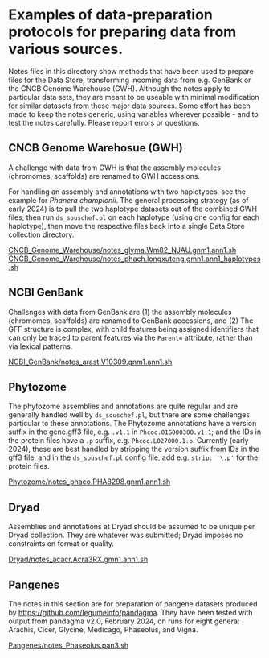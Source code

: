 # Examples of data-preparation protocols for preparing data from various sources.
Notes files in this directory show methods that have been used to prepare files for the Data Store,
transforming incoming data from e.g. GenBank or the CNCB Genome Warehouse (GWH).
Although the notes apply to particular data sets, they are meant to be useable with minimal modification
for similar datasets from these major data sources. Some effort has been made to keep the
notes generic, using variables wherever possible - and to test the notes carefully. Please report errors or questions.

## CNCB Genome Warehosue (GWH)

A challenge with data from GWH is that the assembly molecules (chromomes, scaffolds) are renamed to GWH accessions.

For handling an assembly and annotations with two haplotypes, see the example for <i>Phanera championii</i>. The general
processing strategy (as of early 2024) is to pull the two haplotype datasets out of the combined GWH files, 
then run `ds_souschef.pl` on each haplotype (using one config for each haplotype), then move the respective files
back into a single Data Store collection directory.

<a href="CNCB_Genome_Warehouse/notes_glyma.Wm82_NJAU.gnm1.ann1.sh">CNCB_Genome_Warehouse/notes_glyma.Wm82_NJAU.gnm1.ann1.sh</a>
<a href="CNCB_Genome_Warehouse/notes_phach.longxuteng.gmn1.ann1_haplotypes.sh">CNCB_Genome_Warehouse/notes_phach.longxuteng.gmn1.ann1_haplotypes.sh</a>

## NCBI GenBank

Challenges with data from GenBank are (1) the assembly molecules (chromomes, scaffolds) are renamed to GenBank accessions, and
(2) The GFF structure is complex, with child features being assigned identifiers that can only be traced to parent features
via the `Parent=` attribute, rather than via lexical patterns.

<a href="NCBI_GenBank/notes_arast.V10309.gnm1.ann1.sh">NCBI_GenBank/notes_arast.V10309.gnm1.ann1.sh</a>

## Phytozome

The phytozome assemblies and annotations are quite regular and are generally handled well by `ds_souschef.pl`,
but there are some challenges particular to these annotations. The Phytozome annotations have a
version suffix in the gene.gff3 file, e.g. `.v1.1` in `Phcoc.01G000300.v1.1`; 
and the IDs in the protein files have a `.p` suffix, e.g. `Phcoc.L027000.1.p`.
Currently (early 2024), these are best handled by stripping the version suffix from IDs in the gff3 file,
and in the `ds_souschef.pl` config file, add e.g. `strip: '\.p'` for the protein files.

<a href="Phytozome/notes_phaco.PHA8298.gnm1.ann1.sh">Phytozome/notes_phaco.PHA8298.gnm1.ann1.sh</a>

## Dryad

Assemblies and annotations at Dryad should be assumed to be unique per Dryad collection. They are whatever was submitted; Dryad imposes no constraints on format or quality.

<a href="Dryad/notes_acacr.Acra3RX.gmn1.ann1.sh">Dryad/notes_acacr.Acra3RX.gmn1.ann1.sh</a>

## Pangenes

The notes in this section are for preparation of pangene datasets produced by <a href="Pandagma">https://github.com/legumeinfo/pandagma</a>.
They have been tested with output from pandagma v2.0, February 2024, on runs for eight genera: 
Arachis, Cicer, Glycine, Medicago, Phaseolus, and Vigna.

<a href="Pangenes/notes_Phaseolus.pan3.sh">Pangenes/notes_Phaseolus.pan3.sh</a>


